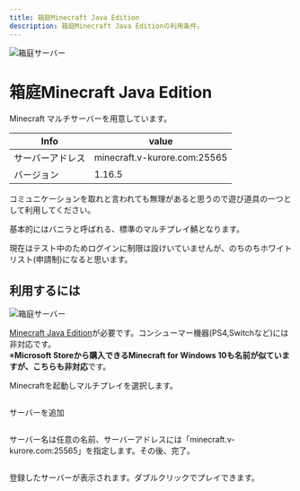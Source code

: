 ```yaml
---
title: 箱庭Minecraft Java Edition
description: 箱庭Minecraft Java Editionの利用条件。
---
```


<img :src="$withBase('/images/hako/minecraft-hako.png')" alt="箱庭サーバー">

# 箱庭Minecraft Java Edition

Minecraft マルチサーバーを用意しています。

|Info|value|
|---|---|
|サーバーアドレス|minecraft.v-kurore.com:25565|
|バージョン|1.16.5|


コミュニケーションを取れと言われても無理があると思うので遊び道具の一つとして利用してください。

基本的にはバニラと呼ばれる、標準のマルチプレイ鯖となります。

現在はテスト中のためログインに制限は設けいていませんが、のちのちホワイトリスト(申請制)になると思います。

<!-- <img :src="$withBase('/images/hako/hakoniwa-minecraft.png')" alt="箱庭サーバー"> -->

## 利用するには

<img :src="$withBase('/images/hako/minecraft-java-edition.png')" alt="箱庭サーバー">

[Minecraft Java Edition](https://www.minecraft.net/ja-jp/store/minecraft-java-edition/)が必要です。コンシューマー機器(PS4,Switchなど)には非対応です。  
※**Microsoft Storeから購入できるMinecraft for Windows 10も名前が似ていますが、こちらも非対応**です。

<google-ads/>

Minecraftを起動しマルチプレイを選択します。

<img :src="$withBase('/images/hako/loggin01.png')">

サーバーを追加

<img :src="$withBase('/images/hako/loggin02.png')">

サーバー名は任意の名前、サーバーアドレスには「minecraft.v-kurore.com:25565」を指定します。その後、完了。

<img :src="$withBase('/images/hako/loggin03.png')">

登録したサーバーが表示されます。ダブルクリックでプレイできます。

<img :src="$withBase('/images/hako/loggin04.png')">